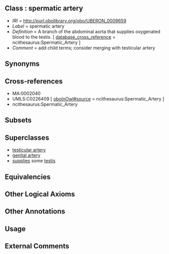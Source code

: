 
## Class : spermatic artery

 * *IRI* = http://purl.obolibrary.org/obo/UBERON_0009659
 * *Label* = spermatic artery
 * *Definition* = A branch of the abdominal aorta that supplies oxygenated blood to the testis. [ [database_cross_reference](../../ef/oboInOwl#hasDbXref.md) = ncithesaurus:Spermatic_Artery ]
 * *Comment* = add child terms; consider merging with testicular artery

## Synonyms


## Cross-references

 * MA:0002040
 * UMLS:C0226409 [ [oboInOwl#source](../../ce/oboInOwl#source.md) = ncithesaurus:Spermatic_Artery ]
 * ncithesaurus:Spermatic_Artery

## Subsets


## Superclasses

 * [testicular artery](../../UBERON/87/UBERON_0001187.md)
 * [genital artery](../../UBERON/92/UBERON_0010192.md)
 * [supplies](../../FMA/03/FMA_86003.md) some [testis](../../UBERON/73/UBERON_0000473.md)

## Equivalencies


## Other Logical Axioms


## Other Annotations


## Usage


## External Comments

